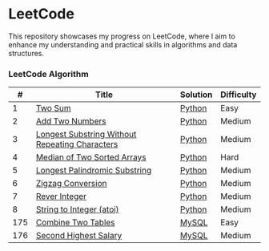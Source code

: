 LeetCode
========
This repository showcases my progress on LeetCode, where I aim to enhance my understanding and practical skills in algorithms and data structures. 

### LeetCode Algorithm

| # | Title | Solution | Difficulty |
|---| ----- | -------- | ---------- |
|1|[Two Sum](https://leetcode.com/problems/two-sum/description/)|[Python](https://github.com/benson8902/leetcode/blob/main/Code/0001_two_sum.py)|Easy|
|2|[Add Two Numbers](https://leetcode.com/problems/add-two-numbers/description/)|[Python](https://github.com/benson8902/leetcode/blob/main/Code/0002_add_two_numbers.py)|Medium|
|3|[Longest Substring Without Repeating Characters](https://leetcode.com/problems/longest-substring-without-repeating-characters/)|[Python](https://github.com/benson8902/leetcode/blob/main/Code/0003_longest_substring_without_repeating_characters.py)|Medium|
|4|[Median of Two Sorted Arrays](https://leetcode.com/problems/median-of-two-sorted-arrays/description/)|[Python](https://github.com/benson8902/leetcode/blob/main/Code/0004_median_of_two_sorted_arrays.py)|Hard|
|5|[Longest Palindromic Substring](https://leetcode.com/problems/longest-palindromic-substring/description/)|[Python](https://github.com/benson8902/leetcode/blob/main/Code/0005_Longest_Palindromic_Substring.py)|Medium|
|6|[Zigzag Conversion](https://leetcode.com/problems/zigzag-conversion/description/)|[Python](https://github.com/benson8902/leetcode/blob/main/Code/0006_Zigzag_Conversion.py)|Medium|
|7|[Rever Integer](https://leetcode.com/problems/reverse-integer/description/)|[Python](https://github.com/benson8902/leetcode/blob/main/Code/0007_Reverse_Integer.py)|Medium|
|8|[String to Integer (atoi)](https://leetcode.com/problems/string-to-integer-atoi/description/)|[Python](https://github.com/benson8902/leetcode/blob/main/Code/0008_String_to_Integer_(atoi).py)|Medium|
|175|[Combine Two Tables](https://leetcode.com/problems/combine-two-tables/description/)|[MySQL](https://github.com/benson8902/leetcode/blob/main/Code/0175_Combine_Two_Tables.sql)|Easy|
|176|[Second Highest Salary](https://leetcode.com/problems/second-highest-salary/description/)|[MySQL](https://github.com/benson8902/leetcode/blob/main/Code/0176_Second_Highest_Salary.sql)|Medium|

